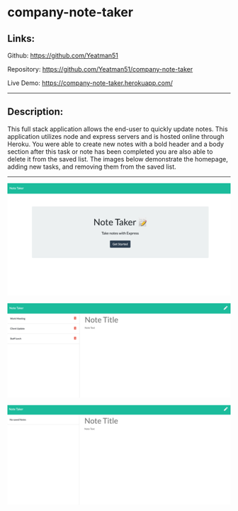 # company-note-taker

## Links:

Github: https://github.com/Yeatman51

Repository: https://github.com/Yeatman51/company-note-taker

Live Demo: https://company-note-taker.herokuapp.com/

---

## Description:

This full stack application allows the end-user to quickly update notes. This application utilizes node and express servers and is hosted online through Heroku.
You were able to create new notes with a bold header and a body section after this task or note has been completed you are also able to delete it from the saved list. The images below demonstrate the homepage, adding new tasks, and removing them from the saved list.

---

![note-taker-home.png](img/note-taker-home.png)

![note-taker.png](img/note-taker.png)

![note-taker-delete.png](img/note-taker-delete.png)